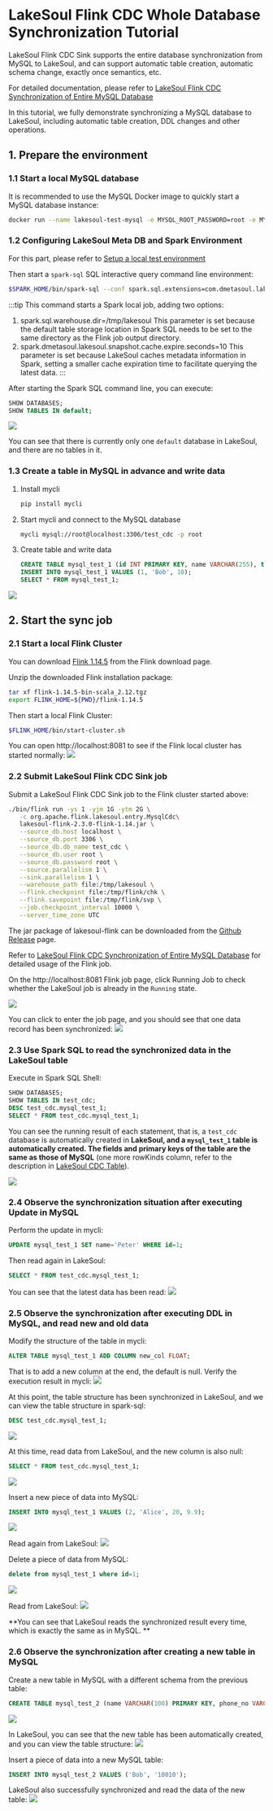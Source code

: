 # LakeSoul Flink CDC Whole Database Synchronization Tutorial

<!--
SPDX-FileCopyrightText: 2023 LakeSoul Contributors

SPDX-License-Identifier: Apache-2.0
-->

LakeSoul Flink CDC Sink supports the entire database synchronization from MySQL to LakeSoul, and can support automatic table creation, automatic schema change, exactly once semantics, etc.

For detailed documentation, please refer to [LakeSoul Flink CDC Synchronization of Entire MySQL Database](../../03-Usage%20Docs/05-flink-cdc-sync.md)

In this tutorial, we fully demonstrate synchronizing a MySQL database to LakeSoul, including automatic table creation, DDL changes and other operations.

## 1. Prepare the environment

### 1.1 Start a local MySQL database
It is recommended to use the MySQL Docker image to quickly start a MySQL database instance:
```bash
docker run --name lakesoul-test-mysql -e MYSQL_ROOT_PASSWORD=root -e MYSQL_DATABASE=test_cdc -p 3306:3306 -d mysql:8
````

### 1.2 Configuring LakeSoul Meta DB and Spark Environment
For this part, please refer to [Setup a local test environment](../../01-Getting%20Started/01-setup-local-env.md)

Then start a `spark-sql` SQL interactive query command line environment:
```bash
$SPARK_HOME/bin/spark-sql --conf spark.sql.extensions=com.dmetasoul.lakesoul.sql.LakeSoulSparkSessionExtension --conf spark.sql.catalog.lakesoul=org.apache.spark.sql.lakesoul.catalog.LakeSoulCatalog --conf spark.sql.defaultCatalog=lakesoul --conf spark.sql.warehouse.dir=/tmp/lakesoul --conf spark.dmetasoul.lakesoul.snapshot.cache.expire.seconds=10
````

:::tip
This command starts a Spark local job, adding two options:
1. spark.sql.warehouse.dir=/tmp/lakesoul
   This parameter is set because the default table storage location in Spark SQL needs to be set to the same directory as the Flink job output directory.
2. spark.dmetasoul.lakesoul.snapshot.cache.expire.seconds=10
   This parameter is set because LakeSoul caches metadata information in Spark, setting a smaller cache expiration time to facilitate querying the latest data.
:::

After starting the Spark SQL command line, you can execute:
```sql
SHOW DATABASES;
SHOW TABLES IN default;
````

![](spark-sql-show-db-empty.png)

You can see that there is currently only one `default` database in LakeSoul, and there are no tables in it.

### 1.3 Create a table in MySQL in advance and write data
1. Install mycli
   ```bash
   pip install mycli
   ````
2. Start mycli and connect to the MySQL database
   ```bash
   mycli mysql://root@localhost:3306/test_cdc -p root
   ````
3. Create table and write data
   ```sql
   CREATE TABLE mysql_test_1 (id INT PRIMARY KEY, name VARCHAR(255), type SMALLINT);
   INSERT INTO mysql_test_1 VALUES (1, 'Bob', 10);
   SELECT * FROM mysql_test_1;
   ````

![](mysql-init-insert-1.png)

## 2. Start the sync job

### 2.1 Start a local Flink Cluster
You can download [Flink 1.14.5](https://archive.apache.org/dist/flink/flink-1.14.5/flink-1.14.5-bin-scala_2.12.tgz) from the Flink download page.

Unzip the downloaded Flink installation package:
```bash
tar xf flink-1.14.5-bin-scala_2.12.tgz
export FLINK_HOME=${PWD}/flink-1.14.5
````

Then start a local Flink Cluster:
```bash
$FLINK_HOME/bin/start-cluster.sh
````

You can open http://localhost:8081 to see if the Flink local cluster has started normally:
![](flnk-cluster-empty.png)


### 2.2 Submit LakeSoul Flink CDC Sink job

Submit a LakeSoul Flink CDC Sink job to the Flink cluster started above:
```bash
./bin/flink run -ys 1 -yjm 1G -ytm 2G \
   -c org.apache.flink.lakesoul.entry.MysqlCdc\
   lakesoul-flink-2.3.0-flink-1.14.jar \
   --source_db.host localhost \
   --source_db.port 3306 \
   --source_db.db_name test_cdc \
   --source_db.user root \
   --source_db.password root \
   --source.parallelism 1 \
   --sink.parallelism 1 \
   --warehouse_path file:/tmp/lakesoul \
   --flink.checkpoint file:/tmp/flink/chk \
   --flink.savepoint file:/tmp/flink/svp \
   --job.checkpoint_interval 10000 \
   --server_time_zone UTC
````

The jar package of lakesoul-flink can be downloaded from the [Github Release](https://github.com/lakesoul-io/LakeSoul/releases/) page.

Refer to [LakeSoul Flink CDC Synchronization of Entire MySQL Database](../../03-Usage%20Docs/05-flink-cdc-sync.md) for detailed usage of the Flink job.

On the http://localhost:8081 Flink job page, click Running Job to check whether the LakeSoul job is already in the `Running` state.

![](flink-cdc-job-submitted.png)

You can click to enter the job page, and you should see that one data record has been synchronized:
![](flink-cdc-sync-1.png)

### 2.3 Use Spark SQL to read the synchronized data in the LakeSoul table

Execute in Spark SQL Shell:
```sql
SHOW DATABASES;
SHOW TABLES IN test_cdc;
DESC test_cdc.mysql_test_1;
SELECT * FROM test_cdc.mysql_test_1;
````

You can see the running result of each statement, that is, a `test_cdc` database is automatically created in **LakeSoul, and a `mysql_test_1` table is automatically created. The fields and primary keys of the table are the same as those of MySQL** (one more rowKinds column, refer to the description in [LakeSoul CDC Table](../../03-Usage%20Docs/04-cdc-ingestion-table.mdx)).

![](spark-read-1.png)

### 2.4 Observe the synchronization situation after executing Update in MySQL
Perform the update in mycli:
```sql
UPDATE mysql_test_1 SET name='Peter' WHERE id=1;
````

Then read again in LakeSoul:
```sql
SELECT * FROM test_cdc.mysql_test_1;
````

You can see that the latest data has been read:
![](spark-read-2.png)

### 2.5 Observe the synchronization after executing DDL in MySQL, and read new and old data
Modify the structure of the table in mycli:
```sql
ALTER TABLE mysql_test_1 ADD COLUMN new_col FLOAT;
````

That is to add a new column at the end, the default is null. Verify the execution result in mycli:
![](mysql-update-1.png)

At this point, the table structure has been synchronized in LakeSoul, and we can view the table structure in spark-sql:
```sql
DESC test_cdc.mysql_test_1;
````

![](spark-read-after-add-col-1.png)

At this time, read data from LakeSoul, and the new column is also null:
```sql
SELECT * FROM test_cdc.mysql_test_1;
````

![](spark-read-after-add-col-2.png)

Insert a new piece of data into MySQL:
```sql
INSERT INTO mysql_test_1 VALUES (2, 'Alice', 20, 9.9);
````
![](mysql-insert-new-1.png)

Read again from LakeSoul:
![](spark-read-after-add-col-3.png)

Delete a piece of data from MySQL:
```sql
delete from mysql_test_1 where id=1;
````

![](mysql-read-after-delete.png)

Read from LakeSoul:
![](spark-read-after-delete.png)


**You can see that LakeSoul reads the synchronized result every time, which is exactly the same as in MySQL. **

### 2.6 Observe the synchronization after creating a new table in MySQL
Create a new table in MySQL with a different schema from the previous table:
```sql
CREATE TABLE mysql_test_2 (name VARCHAR(100) PRIMARY KEY, phone_no VARCHAR(20));
````
![](mysql-create-table-2.png)

In LakeSoul, you can see that the new table has been automatically created, and you can view the table structure:
![](spark-show-after-new-table.png)

Insert a piece of data into a new MySQL table:
```sql
INSERT INTO mysql_test_2 VALUES ('Bob', '10010');
````

LakeSoul also successfully synchronized and read the data of the new table:
![](spark-read-after-new-table.png)